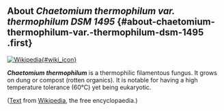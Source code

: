 About *Chaetomium thermophilum var. thermophilum DSM 1495* {#about-chaetomium-thermophilum-var.-thermophilum-dsm-1495 .first}
----------------------------------------------------------

[![Wikipedia](/img/wikipedia_logo_v2_en.png){#wiki_icon}](http://en.wikipedia.org/wiki/Chaetomium_thermophilum)

***Chaetomium thermophilum*** is a thermophilic filamentous fungus. It
grows on dung or compost (rotten organics). It is notable for having a
high temperature tolerance (60°C) yet being eukaryotic.

([Text](http://en.wikipedia.org/wiki/Chaetomium_thermophilum) from
[Wikipedia](http://en.wikipedia.org/), the free encyclopaedia.)
